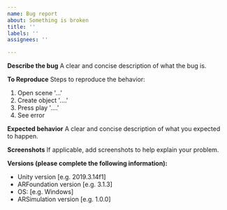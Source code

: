 ```yaml
---
name: Bug report
about: Something is broken
title: ''
labels: ''
assignees: ''

---
```


**Describe the bug**
A clear and concise description of what the bug is.

**To Reproduce**
Steps to reproduce the behavior:
1. Open scene '...'
2. Create object '....'
3. Press play '....'
4. See error

**Expected behavior**
A clear and concise description of what you expected to happen.

**Screenshots**
If applicable, add screenshots to help explain your problem.

**Versions (please complete the following information):**
 - Unity version [e.g. 2019.3.14f1]
 - ARFoundation version [e.g. 3.1.3]
 - OS: [e.g. Windows]
 - ARSimulation version [e.g. 1.0.0]
